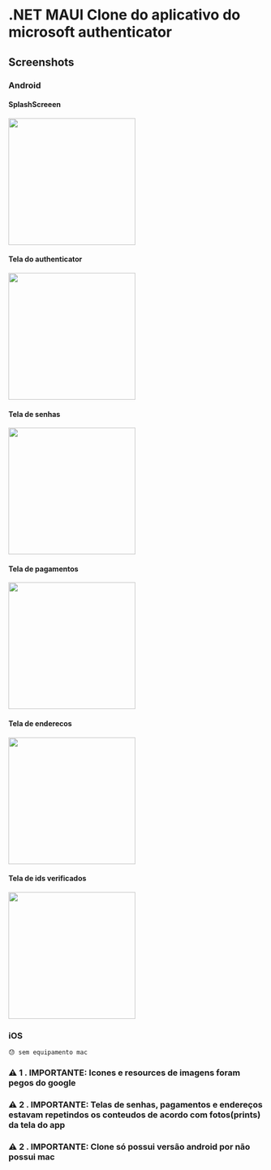 ﻿# .NET MAUI Clone do aplicativo do microsoft authenticator


## Screenshots

### Android

#### SplashScreeen
<kbd><img width="250" src="art/splashscreen.png" /></kbd>

#### Tela do authenticator
<kbd><img width="250" src="art/tela_authenticator.png" /></kbd>

#### Tela de senhas
<kbd><img width="250" src="art/tela_senhas.png" /></kbd>

#### Tela de pagamentos
<kbd><img width="250" src="art/tela_pagamentos.png" /></kbd>

#### Tela de enderecos
<kbd><img width="250" src="art/tela_enderecos.png" /></kbd>

#### Tela de ids verificados
<kbd><img width="250" src="art/tela_idsverificados.png" /></kbd>



### iOS
	😓 sem equipamento mac

### ⚠️ 1 . IMPORTANTE: Icones e resources de imagens foram pegos do google
### ⚠️ 2 . IMPORTANTE: Telas de senhas, pagamentos e endereços estavam repetindos os conteudos de acordo com fotos(prints) da tela do app
### ⚠️ 2 . IMPORTANTE: Clone só possui versão android por não possui mac